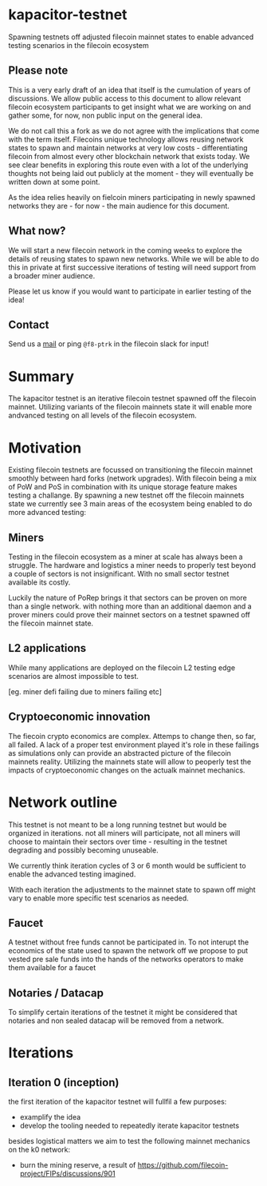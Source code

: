 # kapacitor-testnet

Spawning testnets off adjusted filecoin mainnet states to enable advanced testing scenarios in the filecoin ecosystem

## Please note

This is a very early draft of an idea that itself is the cumulation of years of discussions. We allow public access to this document to allow relevant filecoin ecosystem participants to get insight what we are working on and gather some, for now, non public input on the general idea. 

We do not call this a fork as we do not agree with the implications that come with the term itself. Filecoins unique technology allows reusing network states to spawn and maintain networks at very low costs - differentiating filecoin from almost every other blockchain network that exists today. We see clear benefits in exploring this route even with a lot of the underlying thoughts not being laid out publicly at the moment - they will eventually be written down at some point.

As the idea relies heavily on fielcoin miners participating in newly spawned networks they are - for now - the main audience for this document. 

## What now?

We will start a new filecoin network in the coming weeks to explore the details of reusing states to spawn new networks. While we will be able to do this in private at first successive iterations of testing will need support from a broader miner audience. 

Please let us know if you would want to participate in earlier testing of the idea!


## Contact 

Send us a [mail](mailto:kapacitor@factor8.dev) or ping `@f8-ptrk` in the filecoin slack for input!

# Summary

The kapacitor testnet is an iterative filecoin testnet spawned off the filecoin mainnet. Utilizing variants of the filecoin mainnets state it will enable more andvanced testing on all levels of the filecoin ecosystem. 



# Motivation

Existing filecoin testnets are focussed on transitioning the filecoin mainnet smoothly between hard forks (network upgrades). With filecoin being a mix of PoW and PoS in combination with its unique storage feature makes testing a challange. By spawning a new testnet off the filecoin mainnets state we currently see 3 main areas of the ecosystem being enabled to do more advanced testing:

## Miners

Testing in the filecoin ecosystem as a miner at scale has always been a struggle. The hardware and logistics a miner needs to properly test beyond a couple of sectors is not insignificant. With no small sector testnet available its costly.

Luckily the nature of PoRep brings it that sectors can be proven on more than a single network. with nothing more than an additional daemon and a prover miners could prove their mainnet sectors on a testnet spawned off the filecoin mainnet state.

## L2 applications

While many applications are deployed on the filecoin L2 testing edge scenarios are almost impossible to test. 

[eg. miner defi failing due to miners failing etc]

## Cryptoeconomic innovation

The fiecoin crypto economics are complex. Attemps to change then, so far, all failed. A lack of a proper test environment played it's role in these failings as simulations only can provide an abstracted picture of the filecoin mainnets reality. Utilizing the mainnets state will allow to peoperly test the impacts of cryptoeconomic changes on the actualk mainnet mechanics. 

# Network outline

This testnet is not meant to be a long running testnet but would be organized in iterations. not all miners will participate, not all miners will choose to maintain their sectors over time - resulting in the testnet degrading and possibly becoming unuseable. 

We currently think iteration cycles of 3 or 6 month would be sufficient to enable the advanced testing imagined. 

With each iteration the adjustments to the mainnet state to spawn off might vary to enable more specific test scenarios as needed.

## Faucet

A testnet without free funds cannot be participated in. To not interupt the economics of the state used to spawn the network off we propose to put vested pre sale funds into the hands of the networks operators to make them available for a faucet

## Notaries / Datacap

To simplify certain iterations of the testnet it might be considered that notaries and non sealed datacap will be removed from a network. 

# Iterations

## Iteration 0 (inception)

the first iteration of the kapacitor testnet will fullfil a few purposes:

- examplify the idea
- develop the tooling needed to repeatedly iterate kapacitor testnets

besides logistical matters we aim to test the following mainnet mechanics on the k0 network:

- burn the mining reserve, a result of https://github.com/filecoin-project/FIPs/discussions/901 



